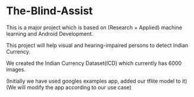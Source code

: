# The-Blind-Assist

This is a major project which is based on (Research + Applied) machine learning and Android Development. 

This project will help visual and hearing-impaired persons to detect Indian Currency. 

We created the Indian Currency Dataset(ICD) which currently has 6000 images.

(Initially we have used googles examples app, added our tflite model to it)
(We will modify the app according to our use case)

